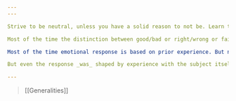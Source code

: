 ```yaml
---
---

Strive to be neutral, unless you have a solid reason to not be. Learn to say "I don't know" and to be indifferent. It makes debates and life in general easier.

Most of the time the distinction between good/bad or right/wrong or fair/unfair are based on emotional responses, the usefulness of which can vary depending on what built up the emotions in question. Emotions are heuristics, quick evaluations of the subject, however complex it may be, and as such inherently imprecise. They work well for simple and low-risk decisions, but not for much else.

Most of the time emotional response is based on prior experience. But not always with the subject provoking a response. It can be based on someone else's opinion, be it of an individual or the surrounding society. But it's not very useful on its own. The best explanations don't try to push a particular opinion directly, but present the data that caused that opinion to form to reproduce the same opinion (at least that's what the presenter might aim for). Now, whether the data is to be trusted is another question, but accepting the opinion on its own can easily create inconsistencies. Creating a new opinion through combining the data of others with your own is much less error-prone for at least two reasons: (1) there is an additional layer of indirection that is harder to construct in bad faith, (2) data tends to be more verifiable and immutable (past events have happened, data on them can be incomplete, but cannot change, opinions can change over time).

But even the response _was_ shaped by experience with the subject itself, one has to consider the sample size before establishing an opinion. It's easy to make a drastic conclusion based on a single event, but the reality is that you could get unlucky and experience one of the unlikely extremes. _Normal distribution_ applies surprisingly often.

---
```


> [[Generalities]]
